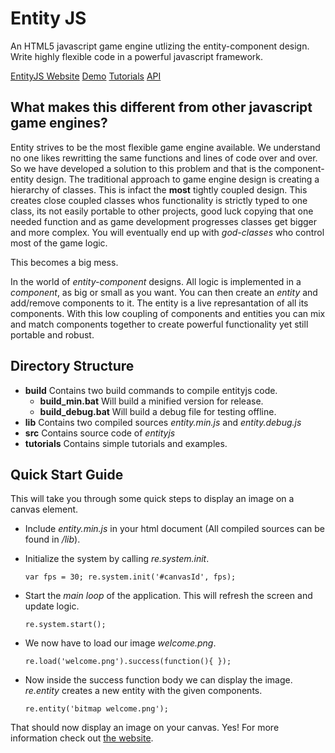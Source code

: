 # Entity JS
An HTML5 javascript game engine utlizing the entity-component design. Write highly flexible code in a powerful javascript framework.

[EntityJS Website](entityjs.com) [Demo](entityjs.com/demo) [Tutorials](entityjs.com/tutorials) [API](entityjs.com/api)

## What makes this different from other javascript game engines?
Entity strives to be the most flexible game engine available. We understand no one likes rewritting the same functions and lines of code over and over. So we have developed a solution to this problem and that is the component-entity design. The traditional approach to game engine design is creating a hierarchy of classes. This is infact the **most** tightly coupled design. This creates close coupled classes whos functionality is strictly typed to one class, its not easily portable to other projects, good luck copying that one needed function and as game development progresses classes get bigger and more complex. You will eventually end up with *god-classes* who control most of the game logic.

This becomes a big mess.

In the world of *entity-component* designs. All logic is implemented in a *component*, as big or small as you want. You can then create an *entity* and add/remove components to it. The entity is a live represantation of all its components. With this low coupling of components and entities you can mix and match components together to create powerful functionality yet still portable and robust.

## Directory Structure

* **build** Contains two build commands to compile entityjs code.
	* **build_min.bat** Will build a minified version for release.
	* **build_debug.bat** Will build a debug file for testing offline.
* **lib** Contains two compiled sources *entity.min.js* and *entity.debug.js*
* **src** Contains source code of *entityjs*
* **tutorials** Contains simple tutorials and examples.

## Quick Start Guide
This will take you through some quick steps to display an image on a canvas element.

* Include *entity.min.js* in your html document (All compiled sources can be found in */lib*).

* Initialize the system by calling *re.system.init*.

	`var fps = 30;
re.system.init('#canvasId', fps);`

* Start the *main loop* of the application. This will refresh the screen and update logic.

	`re.system.start();`

* We now have to load our image *welcome.png*.

	<code>re.load('welcome.png').success(function(){ });</code>

* Now inside the success function body we can display the image. *re.entity* creates a new entity with the given components.

	`re.entity('bitmap welcome.png');`

That should now display an image on your canvas. Yes! For more information check out [the website](entityjs.com).